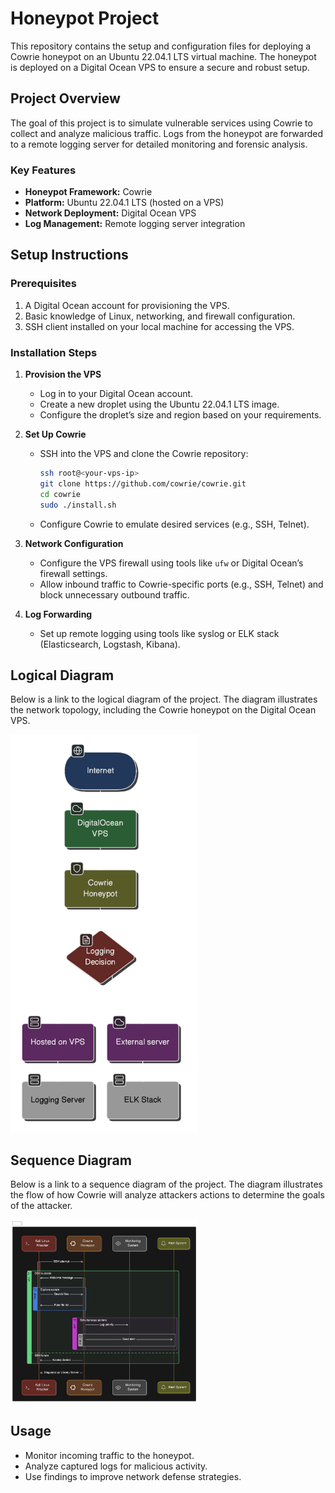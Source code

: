 # Honeypot Project

This repository contains the setup and configuration files for deploying a Cowrie honeypot on an Ubuntu 22.04.1 LTS virtual machine. The honeypot is deployed on a Digital Ocean VPS to ensure a secure and robust setup.

## Project Overview
The goal of this project is to simulate vulnerable services using Cowrie to collect and analyze malicious traffic. Logs from the honeypot are forwarded to a remote logging server for detailed monitoring and forensic analysis.

### Key Features
- **Honeypot Framework:** Cowrie
- **Platform:** Ubuntu 22.04.1 LTS (hosted on a VPS)
- **Network Deployment:** Digital Ocean VPS
- **Log Management:** Remote logging server integration

## Setup Instructions

### Prerequisites
1. A Digital Ocean account for provisioning the VPS.
2. Basic knowledge of Linux, networking, and firewall configuration.
3. SSH client installed on your local machine for accessing the VPS.

### Installation Steps
1. **Provision the VPS**
   - Log in to your Digital Ocean account.
   - Create a new droplet using the Ubuntu 22.04.1 LTS image.
   - Configure the droplet’s size and region based on your requirements.

2. **Set Up Cowrie**
   - SSH into the VPS and clone the Cowrie repository:
     ```bash
     ssh root@<your-vps-ip>
     git clone https://github.com/cowrie/cowrie.git
     cd cowrie
     sudo ./install.sh
     ```
   - Configure Cowrie to emulate desired services (e.g., SSH, Telnet).

3. **Network Configuration**
   - Configure the VPS firewall using tools like `ufw` or Digital Ocean’s firewall settings.
   - Allow inbound traffic to Cowrie-specific ports (e.g., SSH, Telnet) and block unnecessary outbound traffic.

4. **Log Forwarding**
   - Set up remote logging using tools like syslog or ELK stack (Elasticsearch, Logstash, Kibana).

## Logical Diagram
Below is a link to the logical diagram of the project. The diagram illustrates the network topology, including the Cowrie honeypot on the Digital Ocean VPS.

<img src="./media/logical_diagram.png" alt="Logical Diagram" width="300">

## Sequence Diagram
Below is a link to a sequence diagram of the project. The diagram illustrates the flow of how Cowrie will analyze attackers actions to determine the goals of the attacker.

<img src="./media/sequence_diagram.png" alt="Logical Diagram" width="300">

## Usage
- Monitor incoming traffic to the honeypot.
- Analyze captured logs for malicious activity.
- Use findings to improve network defense strategies.
